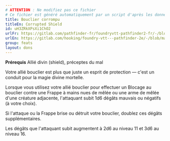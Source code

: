 ```yaml
---
# ATTENTION : Ne modifiez pas ce fichier
# Ce fichier est généré automatiquement par un script d'après les données du module Foundry VTT officiel et de sa traduction
title: Bouclier corrompu
titleEn: Corrupted Shield
id: uH3ZRkXPsXi1ChO2
urlFr: https://gitlab.com/pathfinder-fr/foundryvtt-pathfinder2-fr/-/blob/master/data/feats/uH3ZRkXPsXi1ChO2.htm
urlEn: https://gitlab.com/hooking/foundry-vtt---pathfinder-2e/-/blob/master/packs/data/feats.db/corrupted-shield.json
group: feats
layout: dons
---
```

**Prérequis** <a class="entity-link" data-pack="pf2e.feats-srd" data-id="lix0Utu4g8mQ0ZtI" draggable="true">Allié divin</a> (shield), préceptes du mal

Votre allié bouclier est plus que juste un esprit de protection — c'est un conduit pour la magie divine mortelle.

Lorsque vous utilisez votre allié bouclier pour effectuer un <a class="entity-link" data-pack="pf2e.feats-srd" data-id="jM72TjJ965jocBV8" draggable="true">Blocage au bouclier</a> contre une <a class="entity-link" data-pack="pf2e.actionspf2e" data-id="VjxZFuUXrCU94MWR" draggable="true">Frappe</a> à mains nues de mêlée ou une arme de mêlée d'une créature adjacente, l'attaquant subit<a class="inline-roll roll" data-mode="roll" data-flavor="" data-formula="1d6" title="1d6"><i class="fas fa-dice-d20"></i> 1d6</a> dégâts mauvais ou négatifs (à votre choix).

Si l'attaque ou la Frappe brise ou détruit votre bouclier, doublez ces dégâts supplémentaires.

Les dégâts que l'attaquant subit augmentent à <a class="inline-roll roll" data-mode="roll" data-flavor="" data-formula="2d6" title="2d6"><i class="fas fa-dice-d20"></i> 2d6</a> au niveau 11 et <a class="inline-roll roll" data-mode="roll" data-flavor="" data-formula="3d6" title="3d6"><i class="fas fa-dice-d20"></i>3d6</a> au niveau 16.


